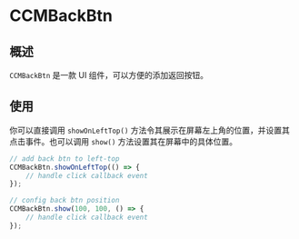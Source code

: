 # CCMBackBtn

## 概述

`CCMBackBtn` 是一款 UI 组件，可以方便的添加返回按钮。

## 使用

你可以直接调用 `showOnLeftTop()` 方法令其展示在屏幕左上角的位置，并设置其点击事件。也可以调用 `show()` 方法设置其在屏幕中的具体位置。

```typescript
// add back btn to left-top
CCMBackBtn.showOnLeftTop(() => {
    // handle click callback event
});

// config back btn position
CCMBackBtn.show(100, 100, () => {
    // handle click callback event
});
```